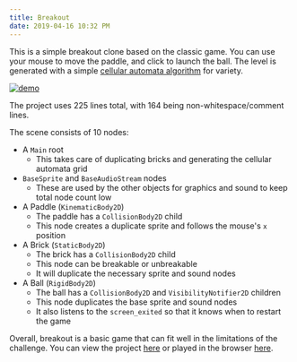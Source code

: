 ```yaml
---
title: Breakout
date: 2019-04-16 10:32 PM
---
```


This is a simple breakout clone based on the classic game. You can use your mouse to move the paddle, and click to launch the ball. The level is generated with a simple [cellular automata algorithm](https://gamedevelopment.tutsplus.com/tutorials/generate-random-cave-levels-using-cellular-automata--gamedev-9664) for variety.

[![demo](/assets/img/breakout/demo.png "Demo")](/assets/export/breakout/index.html)

The project uses 225 lines total, with 164 being non-whitespace/comment lines.

The scene consists of 10 nodes:
* A `Main` root
  * This takes care of duplicating bricks and generating the cellular automata grid
* `BaseSprite` and `BaseAudioStream` nodes
  * These are used by the other objects for graphics and sound to keep total node count low
* A Paddle (`KinematicBody2D`)
  * The paddle has a `CollisionBody2D` child
  * This node creates a duplicate sprite and follows the mouse's `x` position
* A Brick (`StaticBody2D`)
  * The brick has a `CollisionBody2D` child
  * This node can be breakable or unbreakable
  * It will duplicate the necessary sprite and sound nodes
* A Ball (`RigidBody2D`)
  * The ball has a `CollisionBody2D` and `VisibilityNotifier2D` children
  * This node duplicates the base sprite and sound nodes
  * It also listens to the `screen_exited` so that it knows when to restart the game

Overall, breakout is a basic game that can fit well in the limitations of the challenge. You can view the project [here](https://github.com/GammaGames/godot-10pow/tree/master/breakout) or played in the browser [here](/assets/export/breakout/index.html).
